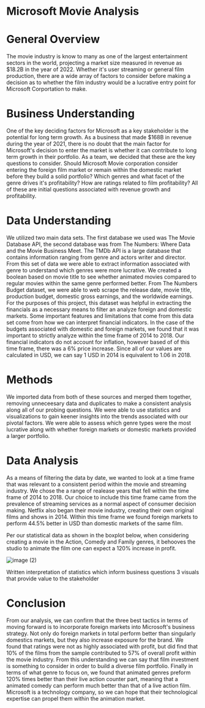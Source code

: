 

# Microsoft Movie Analysis


# General Overview
The movie industry is know to many as one of the largest entertainment sectors in the world, projecting a market size measured in revenue as $18.2B in the year of 2022. Whether it's user streaming or general film production, there are a wide array of factors to consider before making a decision as to whether the film industry would be a lucrative entry point for Microsoft Corportation to make. 


# Business Understanding
One of the key deciding factors for Microsoft as a key stakeholder is the potential for long term growth. As a business that made $168B in revenue during the year of 2021, there is no doubt that the main factor for Microsoft's decision to enter the market is whether it can contribute to long term growth in their portfolio. As a team, we decided that these are the key questions to consider. Should Microsoft Movie corporation consider entering the foreign film market or remain within the domestic market before they build a solid portfolio? Which genres and what facet of the genre drives it's profitability? How are ratings related to film profitability? All of these are initial questions associated with revenue growth and profitability. 

# Data Understanding
We utilized two main data sets. The first database we used was The Movie Database API, the second database was from The Numbers: Where Data and the Movie Business Meet. The TMDb API is a large database that contains information ranging from genre and actors writer and director. From this set of data we were able to extract information associated with genre to understand which genres were more lucrative. We created a boolean based on movie title to see whether animated movies compared to regular movies within the same genre performed better. From The Numbers Budget dataset, we were able to web scrape the release date, movie title, production budget, domestic gross earnings, and the worldwide earnings. For the purposes of this project, this dataset was helpful in extracting the financials as a necessary means to filter an analyze foreign and domestic markets. Some important features and limitations that come from this data set come from how we can interpret financial indicators. In the case of the budgets associated with domestic and foreign markets, we found that it was important to strictly analyze within the time frame of 2014 to 2018. Our financial indicators do not account for inflation, however based of of this time frame, there was a 6% price increase. Since all of our values are calculated in USD, we can say 1 USD in 2014 is equivalent to 1.06 in 2018. 

# Methods
We imported data from both of these sources and merged them together, removing unneceesary data and duplicates to make a consistent analysis along all of our probing questions. We were able to use statistics and visualizations to gain keener insights into the trends associated with our pivotal factors. We were able to assess which genre types were the most lucrative along with whether foreign markets or domestic markets provided a larger portfolio.

# Data Analysis

As a means of filtering the data by date, we wanted to look at a time frame that was relevant to a consistent period within the movie and streaming industry. We chose the a range of realease years that fell within the time frame of 2014 to 2018. Our choice to include this time frame came from the prevalence of streaming services as a normal aspect of consumer decision making. Netflix also began their movie industry, creating their own original films and shows in 2014. Within this time frame we found foreign markets to perform 44.5% better in USD than domestic markets of the same film. 









Per our statistical data as shown in the boxplot below, when considering creating a movie in the Action, Comedy and Family genres, it behooves the studio to animate the film one can expect a 120% increase in profit.


![image (2)](https://user-images.githubusercontent.com/97462844/151560058-f94770c8-b1a3-4972-bba5-7d6282ac9392.png)










Written interpretation of statistics which inform business questions
3 visuals that provide value to the stakeholder 

# Conclusion
From our analysis, we can confirm that the three best tactics in terms of moving forward is to incorporate foreign markets into Microsoft's business strategy. Not only do foreign markets in total perform better than singularly domestics markets, but they also increase exposure for the brand. We found that ratings were not as highly associated with profit, but did find that 10% of the films from the sample contributed to 57% of overall profit within the movie industry. From this understanding we can say that film investment is something to consider in order to build a diverse film portfolio. Finally in terms of what genre to focus on, we found that animated genres preform 120% times better than their live action counter part, meaning that a animated comedy can perform much better than that of a live action film. Microsoft is a technology company, so we can hope that their technological expertise can propel them within the animation market. 









